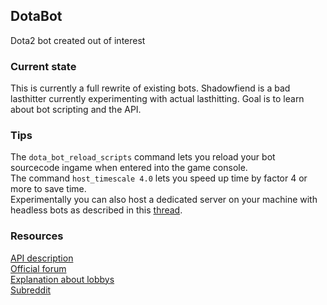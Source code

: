 ## DotaBot
Dota2 bot created out of interest
### Current state
This is currently a full rewrite of existing bots. Shadowfiend is a bad lasthitter currently experimenting with actual lasthitting. Goal is to learn about bot scripting and the API.<br />
### Tips
The `dota_bot_reload_scripts` command lets you reload your bot sourcecode ingame when entered into the game console.<br />
The command `host_timescale 4.0` lets you speed up time by factor 4 or more to save time.<br />
Experimentally you can also host a dedicated server on your machine with headless bots as described in this [thread](http://dev.dota2.com/showthread.php?t=273803).
### Resources
[API description](https://developer.valvesoftware.com/wiki/Dota_Bot_Scripting) <br />
[Official forum](http://dev.dota2.com/forumdisplay.php?f=497) <br />
[Explanation about lobbys](https://gcarvalho.blog/2017/01/01/dota-2-bot-scripting-api-hello-world/) <br />
[Subreddit](https://www.reddit.com/r/dota2AI/) <br />
